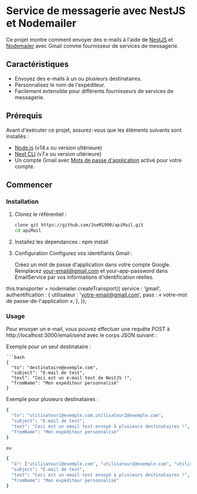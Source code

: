 # Service de messagerie avec NestJS et Nodemailer

Ce projet montre comment envoyer des e-mails à l'aide de [NestJS](https://nestjs.com/) et [Nodemailer](https://nodemailer.com/) avec Gmail comme fournisseur de services de messagerie.

## Caractéristiques

- Envoyez des e-mails à un ou plusieurs destinataires.
- Personnalisez le nom de l'expéditeur.
- Facilement extensible pour différents fournisseurs de services de messagerie.

## Prérequis

Avant d'exécuter ce projet, assurez-vous que les éléments suivants sont installés :

- [Node.js](https://nodejs.org/) (v14.x ou version ultérieure)
- [Nest CLI](https://docs.nestjs.com/cli/overview) (v7.x ou version ultérieure)
- Un compte Gmail avec [Mots de passe d'application](https://support.google.com/accounts/answer/185833) activé pour votre compte.

## Commencer

### Installation

1. Clonez le référentiel :

   ```bash
   clone git https://github.com/JoeM1990/apiMail.git
   cd apiMail

2. Installez les dépendances :
   npm install

3. Configuration
    Configurez vos identifiants Gmail :

    Créez un mot de passe d'application dans votre compte Google.
    Remplacez your-email@gmail.com et your-app-password dans EmailService par vos informations d'identification réelles.

  
  this.transporter = nodemailer.createTransport({
    service : 'gmail',
    authentification : {
      utilisateur : 'votre-email@gmail.com',
      pass : « votre-mot de passe-de-l'application »,
    },
  });
  

### Usage

Pour envoyer un e-mail, vous pouvez effectuer une requête POST à ​​http://localhost:3000/email/send avec le corps JSON suivant :

  Exemple pour un seul destinataire :

    ```bash
    {
      "to": "destinataire@exemple.com",
      "subject": "E-mail de test",
      "text": "Ceci est un e-mail test de NestJS !",
      "fromName": "Mon expéditeur personnalisé"
    }

  Exemple pour plusieurs destinataires :
  ```bash
  {
    "to": "utilisateur1@exemple.com,utilisateur2@exemple.com",
    "subject": "E-mail de test",
    "text": "Ceci est un email test envoyé à plusieurs destinataires !",
    "fromName": "Mon expéditeur personnalisé"
  }

 ou

  {
    "à": ["utilisateur1@exemple.com", "utilisateur2@exemple.com", "utilisateur3@exemple.com"],
    "subject": "E-mail de test",
    "text": "Ceci est un email test envoyé à plusieurs destinataires !",
    "fromName": "Mon expéditeur personnalisé"
  }